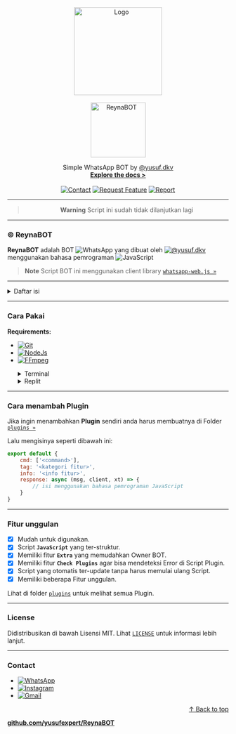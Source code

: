 <a name="top"></a>
<br>
<div align="center">
    <img src="https://cdn.pixabay.com/photo/2018/09/11/14/49/moe-3669736_1280.png" alt="Logo" width="200">
    <br><br>
    <img src="https://img.shields.io/badge/%C2%A9-ReynaBOT-white?style=flat" alt="ReynaBOT" width="125">
    <p align="center">
        Simple WhatsApp BOT by <a href="https://wa.me/6283873115706">@yusuf.dkv</a>
        <br>
        <a href="https://github.com/yusufexpert/ReynaBOT/blob/master/README.md"><b>Explore the docs ></b></a>
        <br><br>
        <a href="https://wa.me/6283873115706"><img src="https://img.shields.io/badge/Contact-blue?style=flat" alt="Contact"></a>
        <a href="https://wa.me/6283873115706"><img src="https://img.shields.io/badge/Request%20Feature-blue?style=flat" alt="Request Feature"></a>
        <a href="https://wa.me/6283873115706"><img src="https://img.shields.io/badge/Report%20Bug-blue?style=flat" alt="Report"></a>
    </p>
</div>
<hr>
<div align="center">

> **Warning** Script ini sudah tidak dilanjutkan lagi

</div>
<hr>

### © ReynaBOT
**ReynaBOT** adalah BOT ![WhatsApp](https://img.shields.io/badge/WhatsApp-25D366?style=flat&logo=whatsapp&logoColor=white) yang dibuat oleh [![@yusuf.dkv](https://img.shields.io/badge/@yusuf.dkv-E4405F?style=flat&logo=instagram&logoColor=white)](https://www.instagram.com/yusuf.dkv/) menggunakan bahasa pemrograman ![JavaScript](https://img.shields.io/badge/JavaScript-F7DF1E?style=flat&logo=javascript&logoColor=black)

> **Note** Script BOT ini menggunakan client library [`whatsapp-web.js »`](https://github.com/pedroslopez/whatsapp-web.js.git)

<hr>

<details>
<summary>Daftar isi</summary>
<div markdown="1">

1. [Cara Pakai »](#cara-pakai)
2. [Cara Menambah Plugin »](#cara-menambah-plugin)
3. [Fitur Unggulan »](#fitur-unggulan)
4. [License »](#license)
5. [Contact »](#contact)

</div>
</details>

<hr>

### Cara Pakai

**Requirements:**
- [![Git](https://img.shields.io/badge/Git-Download-F05032?style=flat&labelColor=white&logo=git)](https://git-scm.com/downloads)
- [![NodeJs](https://img.shields.io/badge/Node.js-Download-339933?style=flat&labelColor=white&logo=nodedotjs)](https://nodejs.org/en/download)
- [![FFmpeg](https://img.shields.io/badge/FFmpeg-Download-007808?style=flat&labelColor=white&logo=ffmpeg&logoColor=007808)](https://ffmpeg.org/download.html)

<ul>
<details>
<summary>Terminal</summary>
<div markdown="1">

![Terminal](https://img.shields.io/badge/Terminal-4D4D4D?style=flat&logo=windowsterminal&logoColor=white)

- Buka **Terminal**
- Mengkloning Repository
   ```sh
   git clone https://github.com/yusufexpert/ReynaBOT.git
   ```
- Buka Directory Script ini
   ```sh
   cd ReynaBOT
   ```
- Install semua **Module** yang dibutuhkan.
  - lihat di [`package.json »`](https://github.com/yusufexpert/ReynaBOT/blob/master/package.json)
   ```sh
   npm install <nama module>
   ```
- Memulai BOT
   ```sh
   npm start
   ```

</div>
</details>
        
<details>
<summary>Replit</summary>
<div markdown="1">
	
![Replit](https://img.shields.io/badge/Replit-F26207?style=flat&logo=replit&logoColor=white)

Untuk pengguna Replit ada beberapa hal yang harus dilakukan.
- Ubah **Script** di file [`index.mjs`](https://github.com/yusufexpert/ReynaBOT/blob/master/index.mjs) menjadi seperti ini:
```js
const client = new Client({
    authStrategy: new LocalAuth({
        dataPath: './auth',
        userDataDir: './auth/session'
    }),
    puppeteer: {
        headless: true,
        executablePath: '/nix/store/x205pbkd5xh5g4iv0g58xjla55has3cx-chromium-108.0.5359.94/bin/chromium-browser',
        args: ['--no-sandbox', '--disable-setuid-sandbox']
    }
})
```
- Tampilkan dulu file tersembunyi di **Replit**.
  - Lalu ubah file `replit.nix` menjadi seperti ini:
```nixos
{ pkgs }: {
	deps = [
		pkgs.nodejs-18_x
    pkgs.nodePackages.typescript-language-server
    pkgs.yarn
    pkgs.replitPackages.jest
    pkgs.chromium
    pkgs.glib
    pkgs.nss
    pkgs.fontconfig
	];
}
```
- Jalankan **Replit** seperti biasa.

</div>
</details>
</ul>

<hr>

### Cara menambah Plugin
Jika ingin menambahkan **Plugin** sendiri anda harus membuatnya di Folder [`plugins »`](https://github.com/yusufexpert/ReynaBOT/tree/master/plugins)

Lalu mengisinya seperti dibawah ini:
```js
export default {
    cmd: ['<command>'],
    tag: '<kategori fitur>',
    info: '<info fitur>',
    response: async (msg, client, xt) => {
        // isi menggunakan bahasa pemrograman JavaScript
    }
}
```

<hr>

### Fitur unggulan
- [x] Mudah untuk digunakan.
- [x] Script **`JavaScript`** yang ter-struktur.
- [x] Memiliki fitur **`Extra`** yang memudahkan Owner BOT.
- [x] Memiliki fitur **`Check Plugins`** agar bisa mendeteksi Error di Script Plugin.
- [x] Script yang otomatis ter-update tanpa harus memulai ulang Script.
- [x] Memiliki beberapa Fitur unggulan.

Lihat di folder [`plugins`](https://github.com/yusufexpert/ReynaBOT/tree/master/plugins) untuk melihat semua Plugin.

<hr>

### License
Didistribusikan di bawah Lisensi MIT. Lihat [`LICENSE`](https://github.com/yusufexpert/ReynaBOT/blob/master/LICENSE) untuk informasi lebih lanjut.

<hr>

### Contact
- [![WhatsApp](https://img.shields.io/badge/+62%20838%207311%205706-25D366?style=flat&logoColor=white&logo=whatsapp)](https://wa.me/6283873115706)
- [![Instagram](https://img.shields.io/badge/@yusuf.dkv-E4405F?style=flat&logoColor=white&logo=instagram)](https://www.instagram.com/yusuf.dkv/)
- [![Gmail](https://img.shields.io/badge/yusuf.expert.official@gmail.com-EA4335?style=flat&logoColor=white&logo=gmail)](yusuf.expert.official@gmail.com)

<p align="right"><a href="#top">↑ Back to top</a></p>

[**github.com/yusufexpert/ReynaBOT**](https://github.com/yusufexpert/ReynaBOT)

